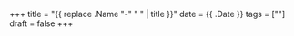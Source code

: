 +++
title = "{{ replace .Name "-" " " | title }}"
date = {{ .Date }}
tags = [""]
draft = false
+++


